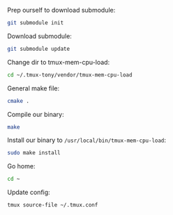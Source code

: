 Prep ourself to download submodule:

```bash
git submodule init
```

Download submodule:

```bash
git submodule update
```

Change dir to tmux-mem-cpu-load:

```bash
cd ~/.tmux-tony/vendor/tmux-mem-cpu-load
```

General make file:

```bash
cmake .
```

Compile our binary:

```bash
make
```

Install our binary to `/usr/local/bin/tmux-mem-cpu-load`:

```bash
sudo make install
```

Go home:

```bash
cd ~
```

Update config:

```bash
tmux source-file ~/.tmux.conf
```

